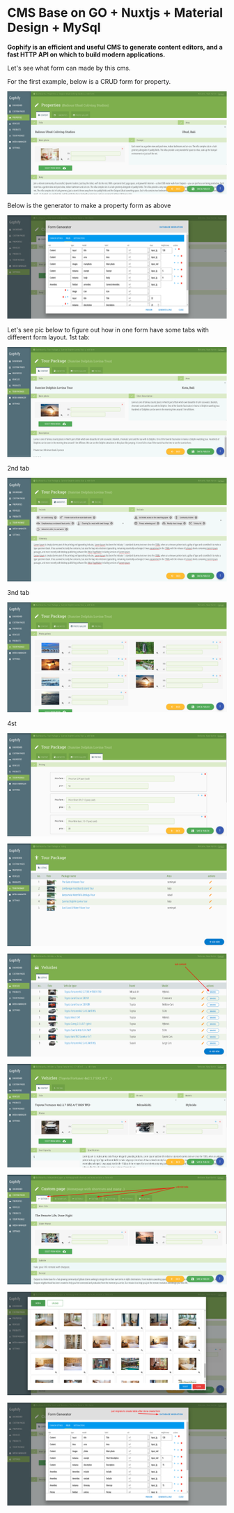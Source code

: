 # CMS Base on GO + Nuxtjs + Material Design + MySql

<b>Gophify is an efficient and useful CMS to generate content editors, and a fast HTTP API on which to build modern applications.</b>


Let's see what form can made by this cms.

For the first example, below is a CRUD form for property.


![alt text](https://github.com/gophify/cms/blob/master/README/ss2.png)


Below is the generator to make a property form as above


![alt text](https://github.com/gophify/cms/blob/master/README/ss1.png)


Let's see pic below to figure out how in one form have some tabs with different form layout.
1st tab:

![alt text](https://github.com/gophify/cms/blob/master/README/ss3.png)

2nd tab

![alt text](https://github.com/gophify/cms/blob/master/README/ss4.png)

3nd tab

![alt text](https://github.com/gophify/cms/blob/master/README/ss5.png)

4st

![alt text](https://github.com/gophify/cms/blob/master/README/ss6.png)


![alt text](https://github.com/gophify/cms/blob/master/README/ss7.png)


![alt text](https://github.com/gophify/cms/blob/master/README/vehicles.png)


![alt text](https://github.com/gophify/cms/blob/master/README/vehicle-form.png)

![alt text](https://github.com/gophify/cms/blob/master/README/customform.png)

![alt text](https://github.com/gophify/cms/blob/master/README/media.png)

![alt text](https://github.com/gophify/cms/blob/master/README/generator.png)
